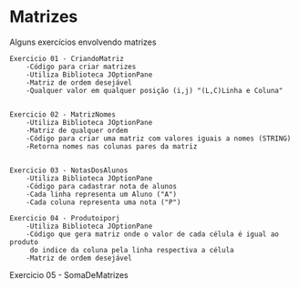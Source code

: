 # Matrizes
Alguns exercícios envolvendo matrizes


	Exercicio 01 - CriandoMatriz
		-Código para criar matrizes
		-Utiliza Biblioteca JOptionPane
		-Matriz de ordem desejável
		-Qualquer valor em qualquer posição (i,j) "(L,C)Linha e Coluna"
	 

	Exercicio 02 - MatrizNomes 
		-Utiliza Biblioteca JOptionPane
		-Matriz de qualquer ordem
		-Código para criar uma matriz com valores iguais a nomes (STRING)
		-Retorna nomes nas colunas pares da matriz


	Exercicio 03 - NotasDosAlunos
		-Utiliza Biblioteca JOptionPane
		-Código para cadastrar nota de alunos
		-Cada linha representa um Aluno ("A")
		-Cada coluna representa uma nota ("P")

	Exercicio 04 - Produtoiporj
		-Utiliza Biblioteca JOptionPane
		-Código que gera matriz onde o valor de cada célula é igual ao produto
		 do indice da coluna pela linha respectiva a célula
		-Matriz de ordem desejável
		

Exercicio 05 - SomaDeMatrizes

